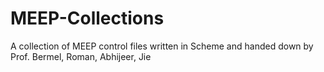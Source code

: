 # MEEP-Collections
A collection of MEEP control files written in Scheme and handed down by Prof. Bermel, Roman, Abhijeer, Jie
